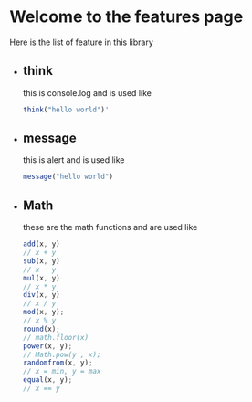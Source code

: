 # Welcome to the features page
Here is the list of feature in this library
 - ## think <br> 
   this is console.log and is used like <br>
    ```javascript
    think("hello world")'
    ```
 - ## message <br> 
   this is alert and is used like <br>
    ```javascript
    message("hello world")
    ```
 - ## Math <br> 
   these are the math functions and are used like <br>
    ```javascript
    add(x, y)
    // x + y
    sub(x, y)
    // x - y
    mul(x, y)
    // x * y
    div(x, y)
    // x / y
    mod(x, y);
    // x % y
    round(x);
    // math.floor(x)
    power(x, y);
    // Math.pow(y , x);
    randomfrom(x, y);
    // x = min, y = max
    equal(x, y);
    // x == y
    ```
